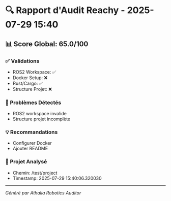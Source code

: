 
# 🔍 Rapport d'Audit Reachy - 2025-07-29 15:40

## 📊 Score Global: 65.0/100

### ✅ Validations
- ROS2 Workspace: ✅
- Docker Setup: ❌
- Rust/Cargo: ✅
- Structure Projet: ❌

### 🚨 Problèmes Détectés
- ROS2 workspace invalide
- Structure projet incomplète

### 💡 Recommandations
- Configurer Docker
- Ajouter README

### 📁 Projet Analysé
- Chemin: /test/project
- Timestamp: 2025-07-29 15:40:06.320030

---
*Généré par Athalia Robotics Auditor*
